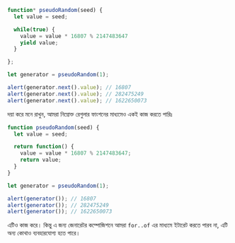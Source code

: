 ```js run demo
function* pseudoRandom(seed) {
  let value = seed;

  while(true) {
    value = value * 16807 % 2147483647
    yield value;
  }

};

let generator = pseudoRandom(1);

alert(generator.next().value); // 16807
alert(generator.next().value); // 282475249
alert(generator.next().value); // 1622650073
```

দয়া করে মনে রাখুন, আমরা নিম্নোক্ত রেগুলার ফাংশনের মাধ্যমেও একই কাজ করতে পারিঃ

```js run
function pseudoRandom(seed) {
  let value = seed;

  return function() {
    value = value * 16807 % 2147483647;
    return value;
  }
}

let generator = pseudoRandom(1);

alert(generator()); // 16807
alert(generator()); // 282475249
alert(generator()); // 1622650073
```

এটিও কাজ করে। কিন্তু এ জন্য  জেনারেটর কম্পোজিশনে আমরা `for..of` এর মাধ্যমে ইটারেট করতে পারব না, এটি অন্য কোথাও ব্যবহারযোগ্য হতে পারে।
